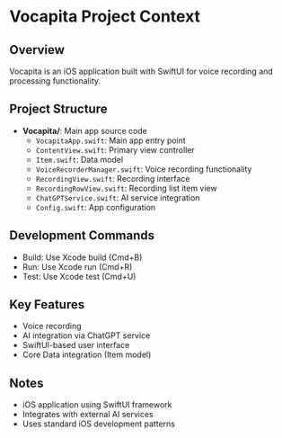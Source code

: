 # Vocapita Project Context

## Overview
Vocapita is an iOS application built with SwiftUI for voice recording and processing functionality.

## Project Structure
- **Vocapita/**: Main app source code
  - `VocapitaApp.swift`: Main app entry point
  - `ContentView.swift`: Primary view controller
  - `Item.swift`: Data model
  - `VoiceRecorderManager.swift`: Voice recording functionality
  - `RecordingView.swift`: Recording interface
  - `RecordingRowView.swift`: Recording list item view
  - `ChatGPTService.swift`: AI service integration
  - `Config.swift`: App configuration

## Development Commands
- Build: Use Xcode build (Cmd+B)
- Run: Use Xcode run (Cmd+R)
- Test: Use Xcode test (Cmd+U)

## Key Features
- Voice recording
- AI integration via ChatGPT service
- SwiftUI-based user interface
- Core Data integration (Item model)

## Notes
- iOS application using SwiftUI framework
- Integrates with external AI services
- Uses standard iOS development patterns